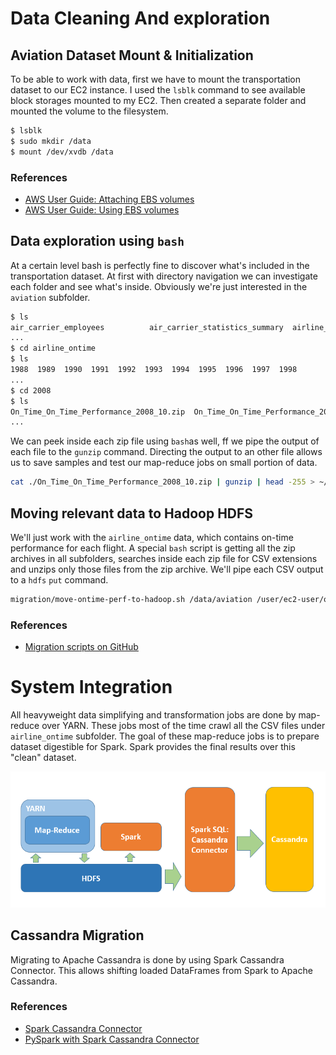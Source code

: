 # Data Cleaning And exploration
## Aviation Dataset Mount & Initialization
To be able to work with data, first we have to mount the transportation dataset to our EC2 instance.
I used the `lsblk` command to see available block storages mounted to my EC2. Then created a separate folder and mounted the volume to the filesystem.
```bash
$ lsblk
$ sudo mkdir /data
$ mount /dev/xvdb /data
```
### References
* [AWS User Guide: Attaching EBS volumes](http://docs.aws.amazon.com/AWSEC2/latest/UserGuide/ebs-attaching-volume.html)
* [AWS User Guide: Using EBS volumes](http://docs.aws.amazon.com/AWSEC2/latest/UserGuide/ebs-using-volumes.html)

## Data exploration using `bash`
At a certain level bash is perfectly fine to discover what's included in the transportation dataset. At first with directory navigation we can investigate each folder and see what's inside.
Obviously we're just interested in the `aviation` subfolder.

```bash
$ ls
air_carrier_employees          air_carrier_statistics_summary  airline_origin_destination    aviation_safety_reporting
...
$ cd airline_ontime
$ ls
1988  1989  1990  1991  1992  1993  1994  1995  1996  1997  1998
...
$ cd 2008
$ ls
On_Time_On_Time_Performance_2008_10.zip  On_Time_On_Time_Performance_2008_2.zip  On_Time_On_Time_Performance_2008_6.zip
...
```
We can peek inside each zip file using `bash`as well, ff we pipe the output of each file to the `gunzip` command. Directing the output to an other file allows us to save samples and test our map-reduce jobs on small portion of data.
```bash
cat ./On_Time_On_Time_Performance_2008_10.zip | gunzip | head -255 > ~/airline_ontime_perf.csv
```
## Moving relevant data to Hadoop HDFS
We'll just work with the `airline_ontime` data, which contains on-time performance for each flight. A special `bash` script is getting all the zip archives in all subfolders, searches inside each zip file for CSV extensions and unzips only those files from the zip archive. We'll pipe each CSV output to a `hdfs` `put` command.
```bash
migration/move-ontime-perf-to-hadoop.sh /data/aviation /user/ec2-user/ontime_perf
```
### References
* [Migration scripts on GitHub](https://github.com/gitaroktato/cloud-capstone/blob/master/migration/move-ontime-perf-to-hadoop.sh)

# System Integration
All heavyweight data simplifying and transformation jobs are done by map-reduce over YARN. These jobs most of the time crawl all the CSV files under `airline_ontime` subfolder. The goal of these map-reduce jobs is to prepare dataset digestible for Spark. Spark provides the final results over this "clean" dataset.

![System Overview](system-overview.png)
## Cassandra Migration
Migrating to Apache Cassandra is done by using Spark Cassandra Connector. This allows shifting loaded DataFrames from Spark to Apache Cassandra.

### References
* [Spark Cassandra Connector](https://github.com/datastax/spark-cassandra-connector)
* [PySpark with Spark Cassandra Connector](https://github.com/datastax/spark-cassandra-connector/blob/master/doc/15_python.md)
